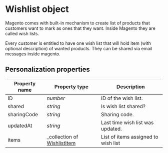 # Wishlist object

Magento comes with built-in mechanism to create list of products that customers
want to mark as ones that they want. Inside Magento they are called wish lists.

Every customer is entitled to have one wish list that will hold item 
(with optional description) of wanted products. They can be shared via email 
messages inside magento.

## Personalization properties

| Property name   | Property type                                                                                        | Description                                               |
|-----------------|------------------------------------------------------------------------------------------------------|-----------------------------------------------------------|
| ID              | _number_                                                                                             | ID of the wish list.                                      |
| shared          | _string_                                                                                             | Is wish list shared?                                      |
| sharingCode     | _string_                                                                                             | Sharing code.                                             |
| updatedAt       | _string_                                                                                             | Last time wish list was updated.                          |
| items           | _collection of [WishlistItem](MarketingSuite/magento-integration/object/wislist-item)		 | List of items assigned to wish list                       |
